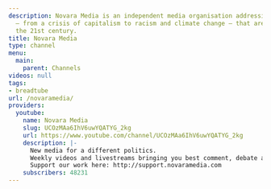 ```yaml
---
description: Novara Media is an independent media organisation addressing the issues
  – from a crisis of capitalism to racism and climate change – that are set to define
  the 21st century.
title: Novara Media
type: channel
menu:
  main:
    parent: Channels
videos: null
tags:
- breadtube
url: /novaramedia/
providers:
  youtube:
    name: Novara Media
    slug: UCOzMAa6IhV6uwYQATYG_2kg
    url: https://www.youtube.com/channel/UCOzMAa6IhV6uwYQATYG_2kg
    description: |-
      New media for a different politics.
      Weekly videos and livestreams bringing you best comment, debate and analysis on the left.
      Support our work here: http://support.novaramedia.com
    subscribers: 48231
---
```

